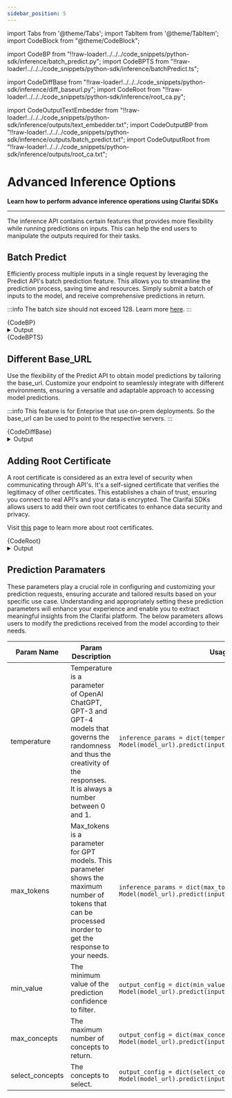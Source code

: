 ```yaml
---
sidebar_position: 5
---
```


import Tabs from '@theme/Tabs';
import TabItem from '@theme/TabItem';
import CodeBlock from "@theme/CodeBlock";


import CodeBP from "!!raw-loader!../../../code_snippets/python-sdk/inference/batch_predict.py";
import CodeBPTS from "!!raw-loader!../../../code_snippets/python-sdk/inference/batchPredict.ts";

import CodeDiffBase from "!!raw-loader!../../../code_snippets/python-sdk/inference/diff_baseurl.py";
import CodeRoot from "!!raw-loader!../../../code_snippets/python-sdk/inference/root_ca.py";

import CodeOutputTextEmbedder from "!!raw-loader!../../../code_snippets/python-sdk/inference/outputs/text_embedder.txt";
import CodeOutputBP from "!!raw-loader!../../../code_snippets/python-sdk/inference/outputs/batch_predict.txt";
import CodeOutputRoot from "!!raw-loader!../../../code_snippets/python-sdk/inference/outputs/root_ca.txt";


# Advanced Inference Options

**Learn how to perform advance inference operations using  Clarifai SDKs**
<hr />

The inference API contains certain features that provides more flexibility while running predictions on inputs. This can help the end users to manipulate the outputs required for their tasks.


## Batch Predict

Efficiently process multiple inputs in a single request by leveraging the Predict API's batch prediction feature. This allows you to streamline the prediction process, saving time and resources. Simply submit a batch of inputs to the model, and receive comprehensive predictions in return.

:::info
The batch size should not exceed 128. Learn more [here](https://docs.clarifai.com/sdk/managing-inputs#api-upload-limits).
:::

<Tabs>
<TabItem value="python" label="Python">
    <CodeBlock className="language-python">{CodeBP}</CodeBlock>
    <details>
  <summary>Output</summary>
    <CodeBlock className="language-text">{CodeOutputBP}</CodeBlock>
</details>
</TabItem>
<TabItem value="typescript" label="Typescript">
    <CodeBlock className="language-typescript">{CodeBPTS}</CodeBlock>
</TabItem>
</Tabs>




## Different Base_URL

Use the flexibility of the Predict API to obtain model predictions by tailoring the base_url. Customize your endpoint to seamlessly integrate with different environments, ensuring a versatile and adaptable approach to accessing model predictions.

:::info
This feature is for Enteprise that use on-prem deployments. So the base_url can be used to point to the respective servers.
:::

<Tabs>
<TabItem value="python" label="Python">
    <CodeBlock className="language-python">{CodeDiffBase}</CodeBlock>
</TabItem>
</Tabs>
<details>
  <summary>Output</summary>
    <CodeBlock className="language-text">{CodeOutputTextEmbedder}</CodeBlock>
</details>

## Adding Root Certificate
A root certificate is considered as an extra level of security when communicating through API's. It's a self-signed certificate that verifies the legitimacy of other certificates. This establishes a chain of trust, ensuring you connect to real API's and your data is encrypted. The Clarifai SDKs allows users to add their own root certificates to enhance data security and privacy.

Visit [this](https://www.pandasecurity.com/en/mediacenter/what-is-a-root-certificate/) page to learn more about root certificates.

<Tabs>
<TabItem value="python" label="Python">
    <CodeBlock className="language-python">{CodeRoot}</CodeBlock>
</TabItem>
</Tabs>
<details>
  <summary>Output</summary>
    <CodeBlock className="language-text">{CodeOutputRoot}</CodeBlock>
</details>

## Prediction Paramaters
These parameters play a crucial role in configuring and customizing your prediction requests, ensuring accurate and tailored results based on your specific use case. Understanding and appropriately setting these prediction parameters will enhance your experience and enable you to extract meaningful insights from the Clarifai platform. The below parameters allows users to modify the predictions received from the model according to their needs.


| Param Name     | Param Description                                                                                                                                                                   | Usage example                                                                                                                                                     |
|----------------|------------------------------------------------------------------------------------------------------------------------------------------------------------------------------|-------------------------------------------------------------------------------------------------------------------------------------------------------------------|
| temperature    | Temperature is a parameter of OpenAI ChatGPT, GPT-3 and GPT-4 models that governs the randomness and thus the creativity of the responses. It is always a number between 0 and 1. | ```inference_params = dict(temperature=0.2) Model(model_url).predict(inputs,inference_params=inference_params)```                                             |
| max_tokens     | Max_tokens is a parameter for GPT models. This parameter shows the maximum number of tokens that can be processed inorder to get the response to your needs.              | ```inference_params = dict(max_tokens=100) Model(model_url).predict(inputs,inference_params=inference_params)```                                                  |
| min_value      | The minimum value of the prediction confidence to filter.                                                                                                                     | ```output_config = dict(min_value=0.6) Model(model_url).predict(inputs,output_config=output_config)```                                                             |
| max_concepts   | The maximum number of concepts to return.                                                                                                                                     | ```output_config = dict(max_concepts=3) Model(model_url).predict(inputs,output_config=output_config)```                                                           |
| select_concepts| The concepts to select.                                                                                                                                                       | ```output_config = dict(select_concepts=["concept_name"]) Model(model_url).predict(inputs,output_config=output_config)```                                       |
